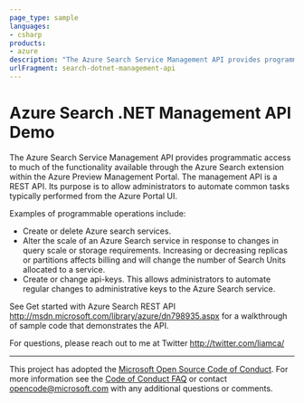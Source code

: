```yaml
---
page_type: sample
languages:
- csharp
products:
- azure
description: "The Azure Search Service Management API provides programmatic access to much of the functionality available through the Azure Search extension within the Azure Preview Management Portal."
urlFragment: search-dotnet-management-api
---
```


# Azure Search .NET Management API Demo

The Azure Search Service Management API provides programmatic access to much of the functionality available through the Azure Search extension within the Azure Preview Management Portal. The management API is a REST API. Its purpose is to allow administrators to automate common tasks typically performed from the Azure Portal UI.

Examples of programmable operations include:
- Create or delete Azure search services.
- Alter the scale of an Azure Search service in response to changes in query scale or storage requirements. Increasing or decreasing replicas or partitions affects billing and will change the number of Search Units allocated to a service.
- Create or change api-keys. This allows administrators to automate regular changes to administrative keys to the Azure Search service.

See Get started with Azure Search REST API http://msdn.microsoft.com/library/azure/dn798935.aspx for a walkthrough of sample code that demonstrates the API.

For questions, please reach out to me at Twitter http://twitter.com/liamca/

---

This project has adopted the [Microsoft Open Source Code of Conduct](https://opensource.microsoft.com/codeofconduct/). For more information see the [Code of Conduct FAQ](https://opensource.microsoft.com/codeofconduct/faq/) or contact [opencode@microsoft.com](mailto:opencode@microsoft.com) with any additional questions or comments.
